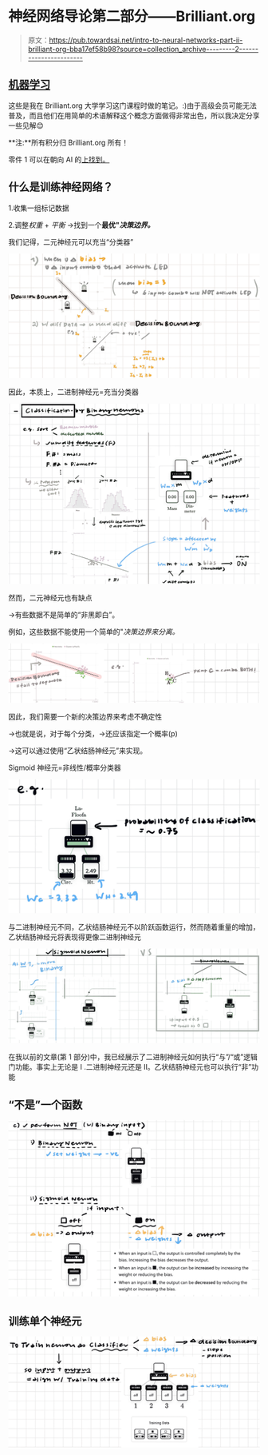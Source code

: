 # 神经网络导论第二部分——Brilliant.org

> 原文：<https://pub.towardsai.net/intro-to-neural-networks-part-ii-brilliant-org-bba17ef58b98?source=collection_archive---------2----------------------->

## [机器学习](https://towardsai.net/p/category/machine-learning)

这些是我在 Brilliant.org 大学学习这门课程时做的笔记。:)由于高级会员可能无法普及，而且他们在用简单的术语解释这个概念方面做得非常出色，所以我决定分享一些见解😊

**注:**所有积分归 Brilliant.org 所有！

零件 1 可以在朝向 AI 的[上找到。](https://towardsai.net/p/machine-learning/intro-to-neural-networks-brilliant-org)

## 什么是训练神经网络？

1.收集一组标记数据

2.调整*权重* + *平衡* →找到一个**最优"*决策边界。***

我们记得，二元神经元可以充当“分类器”

![](img/113dd901fc815b8b36a92cca081007b7.png)

因此，本质上，二进制神经元=充当分类器

![](img/2717d6d7018f1eb951426855354e6dce.png)

然而，二元神经元也有缺点

→有些数据不是简单的“非黑即白”。

例如，这些数据不能使用一个简单的"*决策边界来分离。*

![](img/0260d982ed316693e78c3db0515d141d.png)

因此，我们需要一个新的决策边界来考虑不确定性

→也就是说，对于每个分类，→还应该指定一个概率(p)

→这可以通过使用“乙状结肠神经元”来实现。

Sigmoid 神经元=非线性/概率分类器

![](img/f322e6db6252a5924bcb2912bc5e9001.png)

与二进制神经元不同，乙状结肠神经元不以阶跃函数运行，然而随着重量的增加，乙状结肠神经元将表现得更像二进制神经元

![](img/4adf488e2da56a33f39185af2624ed15.png)

在我以前的文章(第 1 部分)中，我已经展示了二进制神经元如何执行“与”/“或”逻辑门功能。事实上无论是 I .二进制神经元还是 II。乙状结肠神经元也可以执行“非”功能

## “不是”一个函数

![](img/3ac421e65c8744712c36f5b45084aa9b.png)

## 训练单个神经元

![](img/f934e559e673654f817fa31d6383bfd9.png)